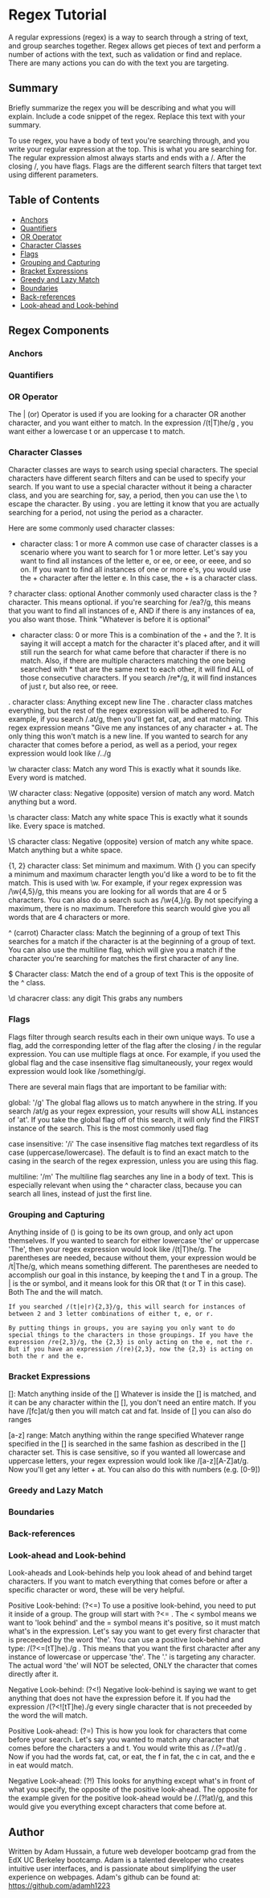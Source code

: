 # Regex Tutorial

A regular expressions (regex) is a way to search through a string of text, and group searches together. Regex allows get pieces of text and perform a number of actions with the text, such as validation or find and replace. There are many actions you can do with the text you are targeting.

## Summary

Briefly summarize the regex you will be describing and what you will explain. Include a code snippet of the regex. Replace this text with your summary.

To use regex, you have a body of text you're searching through, and you write your regular expression at the top. This is what you are searching for. The regular expression almost always starts and ends with a /. After the closing /, you have flags. Flags are the different search filters that target text using different parameters. 

## Table of Contents

- [Anchors](#anchors)
- [Quantifiers](#quantifiers)
- [OR Operator](#or-operator)
- [Character Classes](#character-classes)
- [Flags](#flags)
- [Grouping and Capturing](#grouping-and-capturing)
- [Bracket Expressions](#bracket-expressions)
- [Greedy and Lazy Match](#greedy-and-lazy-match)
- [Boundaries](#boundaries)
- [Back-references](#back-references)
- [Look-ahead and Look-behind](#look-ahead-and-look-behind)

## Regex Components



### Anchors

### Quantifiers

### OR Operator

The | (or) Operator is used if you are looking for a character OR another character, and you want either to match. In the expression /(t|T)he/g , you want either a lowercase t or an uppercase t to match. 

### Character Classes

Character classes are ways to search using special characters. The special characters have different search filters and can be used to specify your search. If you want to use a special character without it being a character class, and you are searching for, say, a period, then you can use the \ to escape the character. By using \. you are letting it know that you are actually searching for a period, not using the period as a character.

Here are some commonly used character classes: 


+ character class: 1 or more
    A common use case of character classes is a scenario where you want to search for 1 or more letter. Let's say you want to find all instances of the letter e, or ee, or eee, or eeee, and so on. If you want to find all instances of one or more e's, you would use the + character after the letter e. In this case, the + is a character class.


? character class: optional
    Another commonly used character class is the ? character. This means optional. if you're searching for 
    /ea?/g, this means that you want to find all instances of e, AND if there is any instances of ea, you also want those. Think "Whatever is before it is optional"


* character class: 0 or more
    This is a combination of the + and the ?. It is saying it will accept a match for the character it's placed after, and it will still run the search for what came before that character if there is no match. Also, if there are multiple characters matching the one being searched with * that are the same next to each other, it will find ALL of those consecutive characters. If you search /re*/g, it will find instances of just r, but also ree, or reee.


. character class: Anything except new line
    The . character class matches everything, but the rest of the regex expression will be adhered to. For example, if you search /.at/g, then you'll get fat, cat, and eat matching. This regex expression means "Give me any instances of any character + at. The only thing this won't match is a new line. If you wanted to search for any character that comes before a period, as well as a period, your regex expression would look like /.\./g


\w character class: Match any word
    This is exactly what it sounds like. Every word is matched.

\W character class: Negative (opposite) version of match any word. Match anything but a word.


\s character class: Match any white space
    This is exactly what it sounds like. Every space is matched.

\S character class: Negative (opposite) version of match any white space. Match anything but a white space.


{1, 2} character class: Set minimum and maximum.
    With {} you can specify a minimum and maximum character length you'd like a word to be to fit the match. This is used with \w. For example, if your regex expression was /\w{4,5}/g, this means you are looking for all words that are 4 or 5 characters. You can also do a search such as /\w{4,}/g. By not specifying a maximum, there is no maximum. Therefore this search would give you all words that are 4 characters or more.


^ (carrot) Character class: Match the beginning of a group of text
    This searches for a match if the character is at the beginning of a group of text. You can also use the multiline flag, which will give you a match if the character you're searching for matches the first character of any line.

$ Character class: Match the end of a group of text
    This is the opposite of the ^ class.


\d characrer class: any digit
    This grabs any numbers


### Flags

Flags filter through search results each in their own unique ways. To use a flag, add the corresponding letter of the flag after the closing / in the regular expression. You can use multiple flags at once. For example, if you used the global flag and the case insensitive flag simultaneously, your regex would expression would look like /something/gi.


There are several main flags that are important to be familiar with:


global: '/g'
    The global flag allows us to match anywhere in the string. If you search /at/g as your regex expression, your results will show ALL instances of 'at'. If you take the global flag off of this search, it will only find the FIRST instance of the search. 
    This is the most commonly used flag


case insensitive: '/i'
    The case insensitive flag matches text regardless of its case (uppercase/lowercase). The default is to find an exact match to the casing in the search of the regex expression, unless you are using this flag.


multiline: '/m'
    The multiline flag searches any line in a body of text. This is especially relevant when using the ^ character class, because you can search all lines, instead of just the first line.


### Grouping and Capturing

Anything inside of () is going to be its own group, and only act upon themselves. If you wanted to search for either lowercase 'the' or uppercase 'The', then your regex expression would look like /(t|T)he/g.
The parentheses are needed, because without them, your expression would be /t|The/g, which means something different. The parentheses are needed to accomplish our goal in this instance, by keeping the t and T in a group. The | is the or symbol, and it means look for this OR that (t or T in this case). Both The and the will match.

    If you searched /(t|e|r){2,3}/g, this will search for instances of between 2 and 3 letter combinations of either t, e, or r.

    By putting things in groups, you are saying you only want to do special things to the characters in those groupings. If you have the expression /re{2,3}/g, the {2,3} is only acting on the e, not the r. But if you have an expression /(re){2,3}, now the {2,3} is acting on both the r and the e.


### Bracket Expressions


[]: Match anything inside of the []
    Whatever is inside the [] is matched, and it can be any character within the [], you don't need an entire match. If you have /[fc]at/g then you will match cat and fat.
    Inside of [] you can also do ranges


[a-z] range: Match anything within the range specified
    Whatever range specified in the [] is searched in the same fashion as described in the [] character set. This is case sensitive, so if you wanted all lowercase and uppercase letters, your regex expression would look like /[a-z][A-Z]at/g. Now you'll get any letter + at.
    You can also do this with numbers (e.g. [0-9])


### Greedy and Lazy Match

### Boundaries

### Back-references

### Look-ahead and Look-behind


Look-aheads and Look-behinds help you look ahead of and behind target characters. If you want to match everything that comes before or after a specific character or word, these will be very helpful.


Positive Look-behind: (?<=)
    To use a positive look-behind, you need to put it inside of a group. The group will start with ?<= . The < symbol means we want to 'look behind' and the = symbol means it's positive, so it must match what's in the expression. Let's say you want to get every first character that is preceeded by the word 'the'. You can use a positive look-behind and type: /(?<=[tT]he)./g . This means that you want the first character after any instance of lowercase or uppercase 'the'. The '.' is targeting any character. The actual word 'the' will NOT be selected, ONLY the character that comes directly after it.


Negative Look-behind: (?<!)
    Negative look-behind is saying we want to get anything that does not have the expression before it. If you had the expression /(?<![tT]he)./g every single character that is not preceeded by the word the will match.


Positive Look-ahead: (?=)
    This is how you look for characters that come before your search. Let's say you wanted to match any character that comes before the characters a and t. You would write this as /.(?=at)/g . Now if you had the words fat, cat, or eat, the f in fat, the c in cat, and the e in eat would match.


Negative Look-ahead: (?!)
    This looks for anything except what's in front of what you specify, the opposite of the positive look-ahead. The opposite for the example given for the positive look-ahead would be /.(?!at)/g, and this would give you everything except characters that come before at.


## Author

Written by Adam Hussain, a future web developer bootcamp grad from the EdX UC Berkeley bootcamp. Adam is a talented developer who creates intuitive user interfaces, and is passionate about simplifying the user experience on webpages. Adam's github can be found at: https://github.com/adamh1223